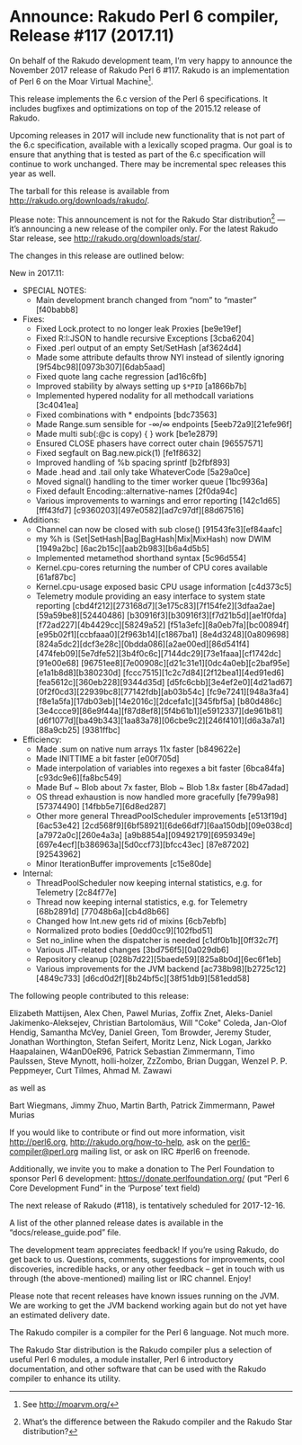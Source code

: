 # Announce: Rakudo Perl 6 compiler, Release #117 (2017.11)

On behalf of the Rakudo development team, I’m very happy to announce the
November 2017 release of Rakudo Perl 6 #117. Rakudo is an implementation of
Perl 6 on the Moar Virtual Machine[^1].

This release implements the 6.c version of the Perl 6 specifications.
It includes bugfixes and optimizations on top of
the 2015.12 release of Rakudo.

Upcoming releases in 2017 will include new functionality that is not
part of the 6.c specification, available with a lexically scoped
pragma. Our goal is to ensure that anything that is tested as part of the
6.c specification will continue to work unchanged. There may be incremental
spec releases this year as well.

The tarball for this release is available from <http://rakudo.org/downloads/rakudo/>.

Please note: This announcement is not for the Rakudo Star
distribution[^2] — it’s announcing a new release of the compiler
only. For the latest Rakudo Star release, see
<http://rakudo.org/downloads/star/>.

The changes in this release are outlined below:

New in 2017.11:
 + SPECIAL NOTES:
    + Main development branch changed from “nom” to “master” [f40babb8]
 + Fixes:
    + Fixed Lock.protect to no longer leak Proxies [be9e19ef]
    + Fixed R:I:JSON to handle recursive Exceptions [3cba6204]
    + Fixed .perl output of an empty Set/SetHash [af3624d4]
    + Made some attribute defaults throw NYI instead of silently ignoring
        [9f54bc98][0973b307][6dab5aad]
    + Fixed quote lang cache regression [ad16c6fb]
    + Improved stability by always setting up `$*PID` [a1866b7b]
    + Implemented hypered nodality for all methodcall variations [3c4041ea]
    + Fixed combinations with * endpoints [bdc73563]
    + Made Range.sum sensible for -∞/∞ endpoints [5eeb72a9][21efe96f]
    + Made multi sub(:@c is copy) { } work [be1e2879]
    + Ensured CLOSE phasers have correct outer chain [96557571]
    + Fixed segfault on Bag.new.pick(1) [fe1f8632]
    + Improved handling of %b spacing sprintf [b2fbf893]
    + Made .head and .tail only take WhateverCode [5a29a0ce]
    + Moved signal() handling to the timer worker queue [1bc9936a]
    + Fixed default Encoding::alternative-names [2f0da94c]
    + Various improvements to warnings and error reporting [142c1d65][fff43fd7]
        [c9360203][497e0582][ad7c97df][88d67516]
 + Additions:
    + Channel can now be closed with sub close() [91543fe3][ef84aafc]
    + my %h is (Set|SetHash|Bag|BagHash|Mix|MixHash) now DWIM [1949a2bc]
        [6ac2b15c][aab2b983][b6a4d5b5]
    + Implemented metamethod shorthand syntax [5c96d554]
    + Kernel.cpu-cores returning the number of CPU cores available [61af87bc]
    + Kernel.cpu-usage exposed basic CPU usage information [c4d373c5]
    + Telemetry module providing an easy interface to system state reporting
        [cbd4f212][273168d7][3e175c83][7f154fe2][3dfaa2ae][59a59be8][52440486]
        [b30916f3][b30916f3][f7d21b5d][ae1f0fda][f72ad227][4b4429cc][58249a52]
        [f51a3efc][8a0eb7fa][bc00894f][e95b02f1][ccbfaaa0][2f963b14][c1867ba1]
        [8e4d3248][0a809698][824a5dc2][dcf3e28c][0bdda086][a2ae00ed][86d541f4]
        [474feb09][5e7dfe52][3b4f0c6c][7144dc29][73e1faaa][cf1742dc][91e00e68]
        [96751ee8][7e00908c][d21c31e1][0dc4a0eb][c2baf95e][e1a1b8d8][b380230d]
        [fccc7515][1c2c7d84][2f12bea1][4ed91ed6][fea5612c][360eb228][9344d35d]
        [d5fc6cbb][3e4ef2e0][4d21ad67][0f2f0cd3][22939bc8][77142fdb][ab03b54c]
        [fc9e7241][948a3fa4][f8e1a5fa][17db03eb][14e2016c][2dcefa1c][345fbf5a]
        [b80d486c][3e4ccce9][86e9f44a][f87d8ef8][5f4b61b1][e5912337][de961b81]
        [d6f1077d][ba49b343][1aa83a78][06cbe9c2][246f4101][d6a3a7a1][88a9cb25]
        [9381ffbc]
 + Efficiency:
    + Made .sum on native num arrays 11x faster [b849622e]
    + Made INITTIME a bit faster [e00f705d]
    + Made interpolation of variables into regexes a bit faster [6bca84fa]
        [c93dc9e6][fa8bc549]
    + Made Buf ~ Blob about 7x faster, Blob ~ Blob 1.8x faster [8b47adad]
    + OS thread exhaustion is now handled more gracefully [fe799a98][57374490]
        [14fbb5e7][6d8ed287]
    + Other more general ThreadPoolScheduler improvements [e513f19d][6ac53e42]
        [2cd568f9][6bf58921][6de66df7][6aa150db][09e038cd][a7972a0c][260e4a3a]
        [a9b8854a][09492179][6959349e][697e4ecf][b386963a][5d0ccf73][bfcc43ec]
        [87e87202][92543962]
    + Minor IterationBuffer improvements [c15e80de]
 + Internal:
    + ThreadPoolScheduler now keeping internal statistics, e.g. for Telemetry
        [2c84f77e]
    + Thread now keeping internal statistics, e.g. for Telemetry [68b2891d]
        [77048b6a][cb4d8b66]
    + Changed how Int.new gets rid of mixins [6cb7ebfb]
    + Normalized proto bodies [0edd0cc9][102fbd51]
    + Set no_inline when the dispatcher is needed [c1df0b1b][0ff32c7f]
    + Various JIT-related changes [3bd756f5][0a029db6]
    + Repository cleanup [028b7d22][5baede59][825a8b0d][6ec6f1eb]
    + Various improvements for the JVM backend [ac738b98][b2725c12][4849c733]
        [d6cd0d2f][8b24bf5c][38f51db9][581edd58]


The following people contributed to this release:

Elizabeth Mattijsen, Alex Chen, Pawel Murias, Zoffix Znet,
Aleks-Daniel Jakimenko-Aleksejev, Christian Bartolomäus, Will "Coke" Coleda,
Jan-Olof Hendig, Samantha McVey, Daniel Green, Tom Browder, Jeremy Studer,
Jonathan Worthington, Stefan Seifert, Moritz Lenz, Nick Logan,
Jarkko Haapalainen, W4anD0eR96, Patrick Sebastian Zimmermann,
Timo Paulssen, Steve Mynott, holli-holzer, ZzZombo, Brian Duggan,
Wenzel P. P. Peppmeyer, Curt Tilmes, Ahmad M. Zawawi

as well as

Bart Wiegmans, Jimmy Zhuo, Martin Barth, Patrick Zimmermann, Paweł Murias

If you would like to contribute or find out more information, visit
<http://perl6.org>, <http://rakudo.org/how-to-help>, ask on the
<perl6-compiler@perl.org> mailing list, or ask on IRC #perl6 on freenode.

Additionally, we invite you to make a donation to The Perl Foundation
to sponsor Perl 6 development: <https://donate.perlfoundation.org/>
(put “Perl 6 Core Development Fund” in the ‘Purpose’ text field)

The next release of Rakudo (#118), is tentatively scheduled for 2017-12-16.

A list of the other planned release dates is available in the
“docs/release_guide.pod” file.

The development team appreciates feedback! If you’re using Rakudo, do
get back to us. Questions, comments, suggestions for improvements, cool
discoveries, incredible hacks, or any other feedback – get in touch with
us through (the above-mentioned) mailing list or IRC channel. Enjoy!

Please note that recent releases have known issues running on the JVM.
We are working to get the JVM backend working again but do not yet have
an estimated delivery date.

[^1]: See <http://moarvm.org/>

[^2]: What’s the difference between the Rakudo compiler and the Rakudo
Star distribution?

The Rakudo compiler is a compiler for the Perl 6 language.
Not much more.

The Rakudo Star distribution is the Rakudo compiler plus a selection
of useful Perl 6 modules, a module installer, Perl 6 introductory
documentation, and other software that can be used with the Rakudo
compiler to enhance its utility.
